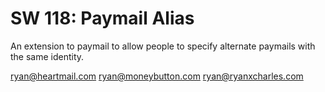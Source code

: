 SW 118: Paymail Alias
====================

An extension to paymail to allow people to specify alternate paymails with the
same identity.

ryan@heartmail.com
ryan@moneybutton.com
ryan@ryanxcharles.com